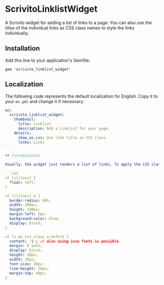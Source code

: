 # ScrivitoLinklistWidget

A Scrivito widget for adding a list of links to a page. You can also use the titles of the individual links as CSS class names to style the links individually.

## Installation

Add this line to your application's Gemfile:

    gem 'scrivito_linklist_widget'

## Localization

The following code represents the default localization for English. Copy it to your `en.yml` and change it if necessary:

```yaml
en:
  scrivito_linklist_widget:
    thumbnail:
      title: Linklist
      description: Add a Linklist for your page.
    details:
      show_as_css: Use link title as CSS class
      links: Links
``

## Customization

Usually, the widget just renders a list of links. To apply the CSS classes mentioned above, define the classes, for example, as follows:

```css
ul li[class] {
  float: left;
}

ul li[class] a {
  border-radius: 50%;
  width: 100px;
  height: 100px;
  margin-left: 5px;
  background-color: blue;
  display: block;
}

ul li.my_css_class a:before {
  content: '$'; // also using icon fonts is possible
  margin: 0 auto;
  display: block;
  height: 20px;
  width: 20px;
  font-size: 20px;
  line-height: 20px;
  margin-top: 40px;
}
```
